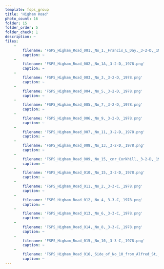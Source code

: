 ```yaml
---
template: fsps_group
title: 'Higham Road'
photo_count: 16
folder: 15
folder_order: 5
folder_check: 1
description: ~
files:
    -
        filename: 'FSPS_Higham_Road_001,_No_1,_Francis_L_Day,_3-2-D,_1978.png'
        caption: ~
    -
        filename: 'FSPS_Higham_Road_002,_No_1A,_3-2-D,_1978.png'
        caption: ~
    -
        filename: 'FSPS_Higham_Road_003,_No_3,_3-2-D,_1978.png'
        caption: ~
    -
        filename: 'FSPS_Higham_Road_004,_No_5,_3-2-D,_1978.png'
        caption: ~
    -
        filename: 'FSPS_Higham_Road_005,_No_7,_3-2-D,_1978.png'
        caption: ~
    -
        filename: 'FSPS_Higham_Road_006,_No_9,_3-2-D,_1978.png'
        caption: ~
    -
        filename: 'FSPS_Higham_Road_007,_No_11,_3-2-D,_1978.png'
        caption: ~
    -
        filename: 'FSPS_Higham_Road_008,_No_13,_3-2-D,_1978.png'
        caption: ~
    -
        filename: 'FSPS_Higham_Road_009,_No_15,_cnr_Corkhill,_3-2-D,_1978.png'
        caption: ~
    -
        filename: 'FSPS_Higham_Road_010,_No_15,_3-2-D,_1978.png'
        caption: ~
    -
        filename: 'FSPS_Higham_Road_011,_No_2,_3-3-C,_1978.png'
        caption: ~
    -
        filename: 'FSPS_Higham_Road_012,_No_4,_3-3-C,_1978.png'
        caption: ~
    -
        filename: 'FSPS_Higham_Road_013,_No_6,_3-3-C,_1978.png'
        caption: ~
    -
        filename: 'FSPS_Higham_Road_014,_No_8,_3-3-C,_1978.png'
        caption: ~
    -
        filename: 'FSPS_Higham_Road_015,_No_10,_3-3-C,_1978.png'
        caption: ~
    -
        filename: 'FSPS_Higham_Road_016,_Side_of_No_10_from_Alfred_St,_3-3-C,_1978.png'
        caption: ~
---
```

